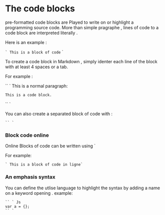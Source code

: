 # The code blocks

pre-formatted code blocks are Played to write on or highlight a programming source code. More than simple pragraphe , lines of code to a code block are interpreted literally .

Here is an example :

`` `
This is a block of code
`` `

To create a code block in Markdown , simply identer each line of the block with at least 4 spaces or a tab.

For example :

`` `
This is a normal paragraph:

    This is a code block.
`` `

You can also create a separated block of code with :

    `` `

### Block code online

Online Blocks of code can be written using `

For example:

    ` This is a block of code in ligne`

### An emphasis syntax

You can define the utlise language to highlight the syntax by adding a name on a keyword opening . example:

    `` ` Js
    var a = {};
    `` `

